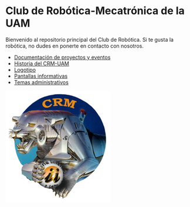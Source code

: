 # Club de Robótica-Mecatrónica de la UAM

Bienvenido al repositorio principal del Club de Robótica. Si te gusta la robótica, no dudes en ponerte en contacto con nosotros.  

* [Documentación de proyectos y eventos](documentacion)  
* [Historia del CRM-UAM](historia)  
* [Logotipo](logo)  
* [Pantallas informativas](pantallas)  
* [Temas administrativos](administrativo)  

![](logo/logo_crm_transparente_con_sombra.png)  


